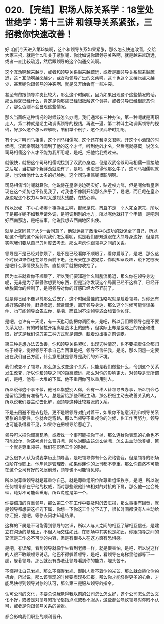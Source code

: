 # 020.【完结】职场人际关系学：18堂处世绝学：第十三讲  和领导关系紧张，三招教你快速改善！

好 咱们今天进入第13集啊，这个和领导关系如果紧张，那么怎么快速改善，交给大家三招，就是什么叫关于紧张呢，你比如说你跟领导关系啊，就是越来越疏远，或者一直比较疏远，然后跟领导的这个沟通交流啊。

这个互动啊越来越少，或者和领导关系越来越疏远，或者是跟领导关系越来越疏远，这个互动啊越来越少，或者和领导产生的交集啊，这个也这个交接也越来越少，甚至呢你跟领导的冲突啊，就是又开始会有一些冲突。

甚至有的跟领导冲突比较大，那么这个时候呢，因为如果出现这个这些情况的话，那么你就已经什么，肯定是你那些已经很抵触这个领导，或者领导已经很厌恶你了，那么否则不会出现这些情况。

那么当面临这种情况的时候该怎么办呢，我们通常有三种办法，第一种呢就是离职走人，第二种就是呢主动调离领导的视线，再说一遍，第二种叫主动调离领导的视线，好那么这个怎么理解啊，咱们举个例子，这个汉武帝时期啊。

有个大才叫司马相儒，这个司马相儒呢，这个还在和卓文君呢，开这个小酒馆的时候呢，汉武帝啊就听闻到了他的这个才华，听到他的才名，然后呢就感慨，说怎么司马相儒这个人才不能为我所用呢，是吧，把他给我找过来。

就很快，就把这个司马相儒呢找到了汉武帝身边，但是汉武帝跟司马相儒一番接触之后呢，当初那个新鲜劲就没有了，是吧，也没觉得他那么牛了，这司马相儒呢就是，也没给他什么太多的好脸色，这个司马相儒呢很聪明啊。

司马相儒当时呢就算你，他说待在皇帝身边确实好，贴近权力嘛，但是呢你看皇帝现在这个架势也不待见我了，对我也不像刚开始那么热乎了，是吧，而且呢在皇帝身边呢这个权力斗争呢太激烈太残酷，在核心嘛。

所以说呢一不小心呢哪个事卷进去啊，那就是死，而且不是一个人死全家死，所以于是那样呢不如我申请外调，是吧调到别的地方，所以呢他就打了个申请，是吧刚好西南那边，是吧有事，他说我想去西南地区出使。

就皇上就同意了大B一会同意了，他就远离了政治中心成功的就保全了自己，所以呢这个他的这个案例呢我们怎么看呢，就是我们都知道跟在大领导身边好，但是其实呢我们要从自己的角度去考虑，那么考虑你跟领导之间的关系。

领导是不是已经对你烦了，是不是已经看你不顺眼了，看你爱眼了，是吧，那么这个时候如果你还在领导面前不走，还天天在那瞎晃悠，你就知草没趣，说不定哪天是吧什么事情殃及到你，直接顺手就把你收拾了。

因为本来就看你不顺眼了，所以我们要知道什么叫肌流勇退，那么你在领导身边呢，无非是为了获得你想要的东西，但是当你发现这个局面已经不这样了，已经开始脱离你的控制了，是吧领导对你的好感已经大不容前了。

就是你已经不像以前那么受宠了，这个时候最佳的策略呢就是趁着领导，对你还有点好感的时候，赶紧撤退，赶紧调走，离开领导身边，那么这个时候可能谈谈条件，也可能领导会答应你，是吧，而且说不定领导还会想着你的好。

是吧，也许有一天呢，有一天也可能把你调回来，是吧，所以我们跟领导也是不要关系太密，有的时候拉开距离是战术上的退却，但实际上却是战略上的保全和进取，好这是我们说的第二种方式就是调走，趁着没出事之前调走。

第三种是想办法去改善，你和领导关系紧张，出现这种情况，你不要把责任全都归结于领导，觉得领导不拿自己当回事是吧，领导不信任我，是吧，那么问题一定要出在我们自己方面，什么意思就是领导是我们的外环境。

我们改变不了领导，那么怎么改变这个关系，只能是我们做些什么，令到这个关系发生改变，所以你和领导之间的距离疏远，那么对你的影响更大，对领导是无所谓的，是吧，他有一大堆的下属，他不重用你可以重用别人。

所以说你这个事不做，他可以指望别人做，会有一堆人替领导去办事，所以机会总是留给那些有准备的人，总是留给那些积极主动，那么积极主动去改善关系的人，所以说我们要主动去化解，跟领导这种比较紧张的关系。

不是去回避不是去抱怨，更不是跟领导对抗对着干，如果你不能意识到和领导关系紧张的重要性，你就会走弯路，那么当领导不重视你的时候，你工作再努力，领导也可能装得看不见，如果你在把领导给惹毛了。

领导可以把你调离现场，或者找一个事可能把你干掉，那么连给你表现的机会也不可能给你，你还考虑什么晋升呢，所以说那应该怎么做呢，怎么去主动改善呢，第一个就是尊重领导，我们在职场工作的时候。

那么很多人认为说我学历比领导高，是吧领导你有什么资格管我，但是领导的职场位阶在你职上，他毕竟是管理者，如果你连你的上司都不尊重，那么你自然不可能在这个公司有好的发展前景，领导也不可能待见你。

所以说尊重领导就是尊重你自己，就是尊重组织位阶尊重组织秩序，是吧，所以说任何领导都在乎他的权威，而对那些跟他针锋相对的对抗的下属，那么他一定会处理，绝对不可能会重用，所以说这是第一个。

你要倍加的尊重领导，那么第二个在工作中要及时的去汇报，那么事事有回音，就是领导都想要这样的下属，你想一下你这工作分下去了，很长时间都没有人主动给你汇报，是吧，等你去问才知道结果。

这样的下属是不可能得到领导的赏识，所以人与人之间的相互了解相互信任，是建立在沟通的基础上，不但人际交往如此，在职场中其实也是如此，你跟领导之间的交流是工作必不可少的内容，但是有很多人在这方面有恐惧感。

是吧，有误解，看到领导就像学生看到老师一样，就是很害怕，是吧，所以说这样的人很不敢跟领导说话，他巴不得躲着领导，是吧，看领导在电梯里他都等下一趟，躲着领导，那么就没有办法让领导看到你的能力，埋头苦干。

不懂得让自己发光，那么不懂得发光，那别人看不到你的光芒，那么就会弱化你的机会，所以说，那么该表现的时候要表现多汇报，那么你才能获得更多的机会，才能尽快得到领导对你的认可，那么第三是服从领导的指令。

认可公司的文化，不要总说我觉得我以前的公司怎么怎么好，这个公司怎么怎么文化不好，或者是对领导的指令指指点点或者不服从，这些都会导致领导对你的不认可，或者是你跟领导关系的紧张。

都会影响我们职业的顺利晋升。